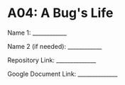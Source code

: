 # A04: A Bug's Life

Name 1: ____________

Name 2 (if needed): ____________

Repository Link: ______________

Google Document Link: ______________
